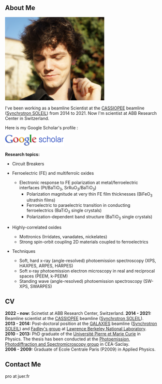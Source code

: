 About Me
---

![Profile Pic](julien_rault_LD.png)

I've been working as a beamline Scientist at the [CASSIOPEE](https://www.synchrotron-soleil.fr/en/beamlines/cassiopee) beamline ([Synchrotron SOLEIL](https://www.synchrotron-soleil.fr/en)) from 2014 to 2021. Now I'm scientist at ABB Research Center in Switzerland.

Here is my Google Scholar's profile :  

[![Google Scholar Profile](logo_scholar.gif)](https://scholar.google.fr/citations?user=PiSdgocAAAAJ)  


**Research topics:**

* Circuit Breakers

* Ferroelectric (FE) and multiferroïc oxides
  
  * Electronic response to FE polarization at metal/ferroelectric interfaces (Pt/BaTiO<sub>3</sub>, SrRuO<sub>3</sub>/BaTiO<sub>3</sub>)
    * Polarization magnitude at very thin FE film thicknesses (BiFeO<sub>3</sub> ultrathin films)
    * Ferroelectric to paraelectric transition in conducting ferroelectrics (BaTiO<sub>3</sub> single crystals)
    * Polarization-dependent band structure (BaTiO<sub>3</sub> single crystals)  

* Highly-correlated oxides
 
    * Mottronics (Irridates, vanadates, nickelates)
    * Strong spin-orbit coupling 2D materials coupled to ferroelectrics

* Techniques

    * Soft, hard x-ray (angle-resolved) photoemission spectroscopy (XPS, HAXPES, ARPES, HARPES)
    * Soft x-ray photoemission electron microscopy in real and reciprocal spaces (PEEM, k-PEEM)
    * Standing wave (angle-resolved) photoemission spectroscopy (SW-XPS, SWARPES)

CV
---

**2022 - now:** Scinetist at ABB Research Center, Switzerland.
**2014 - 2021:** Beamline scientist at the [CASSIOPEE](https://www.synchrotron-soleil.fr/en/beamlines/cassiopee) beamline ([Synchrotron SOLEIL](https://www.synchrotron-soleil.fr/en)).  
**2013 - 2014:** Post-doctoral position at the [GALAXIES](http://www.synchrotron-soleil.fr/Recherche/LignesLumiere/GALAXIES) beamline ([Synchrotron SOLEIL](https://www.synchrotron-soleil.fr/en)) and [Fadley's group](http://www.physics.ucdavis.edu/fadleygroup/) at [Lawrence Berkeley National Laboratory](http://www.lbl.gov/).  
**2010 - 2013:** PhD graduate of the [Université Pierre et Marie Curie](http://www.upmc.fr/) in Physics. The thesis has been conducted at the [Photoemission, Photodiffraction and Spectromicroscopy group](http://iramis.cea.fr/spec/Phocea/Vie_des_labos/Ast/ast_visu.php?id_ast=2075) in CEA-Saclay.  
**2006 - 2009:** Graduate of Ecole Centrale Paris (P2009) in Applied Physics.  

Contact Me
---
pro at juer.fr
